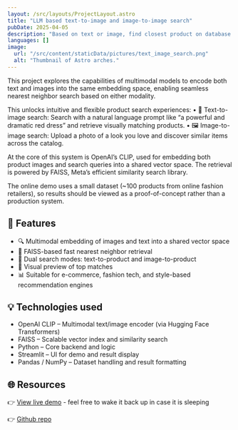 ```yaml
---
layout: /src/layouts/ProjectLayout.astro
title: "LLM based text-to-image and image-to-image search"
pubDate: 2025-04-05
description: "Based on text or image, find closest product on database."
languages: []
image:
  url: "/src/content/staticData/pictures/text_image_search.png"
  alt: "Thumbnail of Astro arches."
---
```


This project explores the capabilities of multimodal models to encode both text and images into the same embedding space, enabling seamless nearest neighbor search based on either modality.

This unlocks intuitive and flexible product search experiences:
• 🔴 Text-to-image search: Search with a natural language prompt like “a powerful and dramatic red dress” and retrieve visually matching products.
• 🖼 Image-to-image search: Upload a photo of a look you love and discover similar items across the catalog.

At the core of this system is OpenAI’s CLIP, used for embedding both product images and search queries into a shared vector space. The retrieval is powered by FAISS, Meta’s efficient similarity search library.

The online demo uses a small dataset (~100 products from online fashion retailers), so results should be viewed as a proof-of-concept rather than a production system.

## 🧩 Features

- 🔍 Multimodal embedding of images and text into a shared vector space
- 🧠 FAISS-based fast nearest neighbor retrieval
- 🧪 Dual search modes: text-to-product and image-to-product
- 📸 Visual preview of top matches
- 📊 Suitable for e-commerce, fashion tech, and style-based recommendation engines

## 💡 Technologies used

- OpenAI CLIP – Multimodal text/image encoder (via Hugging Face Transformers)
- FAISS – Scalable vector index and similarity search
- Python – Core backend and logic
- Streamlit – UI for demo and result display
- Pandas / NumPy – Dataset handling and result formatting

## 🌐 Resources

👉 [View live demo](https://fashion-multimodal-matcher.streamlit.app) - feel free to wake it back up in case it is sleeping

👉 [Github repo](https://github.com/pauloesampaio/multimodal_matcher)
